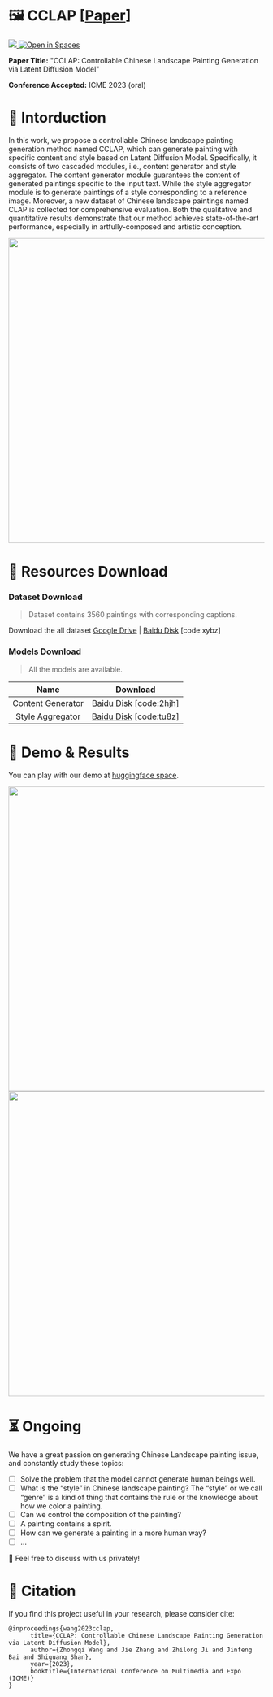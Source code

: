 # 🖼︎ CCLAP \[[Paper](https://arxiv.org/abs/2304.04156)]
<a src="https://img.shields.io/badge/cs.CV-2304.04156-b31b1b?logo=arxiv&logoColor=red" href="https://arxiv.org/abs/2304.04156"> <img src="https://img.shields.io/badge/cs.CV-2304.04156-b31b1b?logo=arxiv&logoColor=red">
</a>
<a href="https://huggingface.co/spaces/RobinWZQ/CCLAP"><img src="https://huggingface.co/datasets/huggingface/badges/raw/main/open-in-hf-spaces-sm-dark.svg" alt="Open in Spaces"> </a>

**Paper Title:** "CCLAP: Controllable Chinese Landscape Painting Generation via Latent Diffusion Model"

**Conference Accepted:** ICME 2023 (oral)

# 👀 Intorduction

In this work, we propose a controllable Chinese landscape painting generation method named CCLAP, which can generate painting with specific content and style based on Latent Diffusion Model. Specifically, it consists of two cascaded modules, i.e., content generator and style aggregator. The content generator module guarantees the content of generated paintings specific to the input text. While the style aggregator module is to generate paintings of a style corresponding to a reference image. Moreover, a new dataset of Chinese landscape paintings named CLAP is collected for comprehensive evaluation. Both the qualitative and quantitative results demonstrate that our method achieves state-of-the-art performance, especially in artfully-composed and artistic conception.


<div align=center>
<img src='https://github.com/Robin-WZQ/CCLAP/assets/60317828/fcfbeeed-992f-4ee1-b63a-aaba28be1613' width=600>
</div>

# 📩 Resources Download

### Dataset Download
 > Dataset contains 3560 paintings with corresponding captions. 

  Download the all dataset [Google Drive](https://drive.google.com/file/d/1nBT6KrEhasdF3mcApPtz2QsbPnVW1IhL/view?usp=sharing) | [Baidu Disk](https://pan.baidu.com/s/1oNtnRTWIe2xB0aiu0VaVnw) [code:xybz]

### Models Download

> All the models are available.

|       Name        | Download |
| :---------------: | :------: |
| Content Generator | [Baidu Disk](https://pan.baidu.com/s/18NVld7Pu3JyrD59Q0jgruw) [code:2hjh] |
| Style Aggregator  | [Baidu Disk](https://pan.baidu.com/s/1HgPC61RIc_j0vRK-HODVpg) [code:tu8z] |
  
# 🔨 Demo & Results

You can play with our demo at [huggingface space](https://huggingface.co/spaces/RobinWZQ/CCLAP).

<div align=center>
<img src='https://github.com/Robin-WZQ/CCLAP/assets/60317828/585634e1-6118-4fb0-9478-4ca00caf76dd' width=600>
</div>

<div align=center>
<img src='https://github.com/Robin-WZQ/CCLAP/assets/60317828/7251e095-1f50-413a-82c5-521c057075b8' width=600>
</div>



# ⏳ Ongoing

We have a great passion on generating Chinese Landscape painting issue, and constantly study these topics:

- [ ] Solve the problem that the model cannot generate human beings well.
- [ ] What is the “style” in Chinese landscape painting? The “style” or we call “genre” is a kind of thing that contains the rule or the knowledge about how we color a painting. 
- [ ] Can we control the composition of the painting? 
- [ ] A painting contains a spirit.
- [ ] How can we generate a painting in a more human way?
- [ ] ...

🤝 Feel free to discuss with us privately!


# 📄 Citation

If you find this project useful in your research, please consider cite:
```
@inproceedings{wang2023cclap,
      title={CCLAP: Controllable Chinese Landscape Painting Generation via Latent Diffusion Model}, 
      author={Zhongqi Wang and Jie Zhang and Zhilong Ji and Jinfeng Bai and Shiguang Shan},
      year={2023},
      booktitle={International Conference on Multimedia and Expo (ICME)}
}
```


